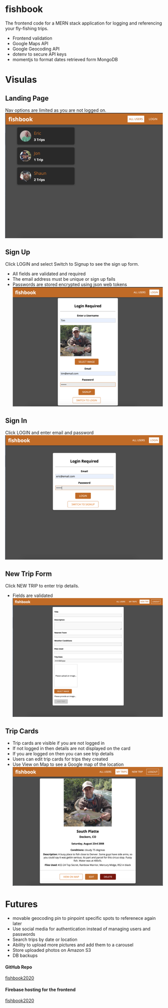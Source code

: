 # fishbook
The frontend code for a MERN stack application for logging and referencing your fly-fishing trips.

* Frontend validation
* Google Maps API
* Google Geocoding API
* dotenv to secure API keys
* momentjs to format dates retrieved form MongoDB

# Visulas
## Landing Page
Nav options are limited as you are not logged on.
![Landing page](client/img/screen1.png)

## Sign Up
Click LOGIN and select Switch to Signup to see the sign up form.
* All fields are validated and required
* The email address must be unique or sign up fails
* Passwords are stored encrypted using json web tokens
![Sign Up Form](client/img/signup.png)

## Sign In
Click LOGIN and enter email and password
![Sign In Form](client/img/signin.png)


## New Trip Form
Click NEW TRIP to enter trip details.
* Fields are validated
![New Trip Form](client/img/newtripform.png)


## Trip Cards
* Trip cards are visible if you are not logged in
* If not logged in then details are not displayed on the card
* If you are logged on then you can see trip details
* Users can edit trip cards for trips they created
* Use View on Map to see a Google map of the location
![Trip Cards](client/img/tripcards.png)


# Futures
* movable geocoding pin to pinpoint specific spots to referenece again later
* Use social media for authentication instead of managing users and passwords
* Search trips by date or location
* Ability to upload more pictures and add them to a carousel
* Store uploaded photos on Amazon S3
* DB backups

#### GitHub Repo
[fishbook2020](https://github.com/eric-gustafson1/fishbook)

#### Firebase hosting for the frontend
[fishbook2020](https://fishbook2020.firebaseapp.com/)


